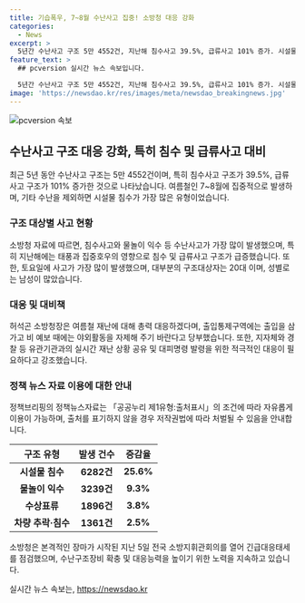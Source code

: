 ```yaml
---
title: 기습폭우, 7~8월 수난사고 집중! 소방청 대응 강화
categories:
  - News
excerpt: >
  5년간 수난사고 구조 5만 4552건, 지난해 침수사고 39.5%, 급류사고 101% 증가. 시설물 침수 6282건(25.6%) 가장 많아. 소방청 여름철 기습폭우 대비 전국 소방지휘관회의 개최, 비 예상에 대비한 대응태세 강화. 장마 시작으로 긴급대응태세 점검. 수난구조장비 확충, 협력체계 강화 등 대응책 마련. 2019~2023년 여름철 7~8월에 사고 집중 발생. 20대가 가장 많고, 남성 비율이 높음. 허석곤 소방청장은 재난 대응 중요성 강조, 국민 안전에 최선 다할 것 당부. (자료출처=정책브리핑 www.korea.kr)
feature_text: >
  ## pcversion 실시간 뉴스 속보입니다.

  5년간 수난사고 구조 5만 4552건, 지난해 침수사고 39.5%, 급류사고 101% 증가. 시설물 침수 6282건(25.6%) 가장 많아. 소방청 여름철 기습폭우 대비 전국 소방지휘관회의 개최, 비 예상에 대비한 대응태세 강화. 장마 시작으로 긴급대응태세 점검. 수난구조장비 확충, 협력체계 강화 등 대응책 마련. 2019~2023년 여름철 7~8월에 사고 집중 발생. 20대가 가장 많고, 남성 비율이 높음. 허석곤 소방청장은 재난 대응 중요성 강조, 국민 안전에 최선 다할 것 당부. (자료출처=정책브리핑 www.korea.kr)
image: 'https://newsdao.kr/res/images/meta/newsdao_breakingnews.jpg'
---
```


<p><img src="https://newsdao.kr/res/images/meta/newsdao_breakingnews.jpg" alt="pcversion 속보" /></p>

<h2 data-ke-size="size26">수난사고 구조 대응 강화, 특히 침수 및 급류사고 대비</h2>

<p data-ke-size="size16">최근 5년 동안 수난사고 구조는 5만 4552건이며, 특히 침수사고 구조가 39.5%, 급류사고 구조가 101% 증가한 것으로 나타났습니다. 여름철인 7~8월에 집중적으로 발생하며, 기타 수난을 제외하면 시설물 침수가 가장 많은 유형이었습니다.</p>

<h3 data-ke-size="size24">구조 대상별 사고 현황</h3>

<p data-ke-size="size16">소방청 자료에 따르면, 침수사고와 물놀이 익수 등 수난사고가 가장 많이 발생했으며, 특히 지난해에는 태풍과 집중호우의 영향으로 침수 및 급류사고 구조가 급증했습니다. 또한, 토요일에 사고가 가장 많이 발생했으며, 대부분의 구조대상자는 20대 이며, 성별로는 남성이 많았습니다.</p>

<h3 data-ke-size="size24">대응 및 대비책</h3>

<p data-ke-size="size16">허석곤 소방청장은 여름철 재난에 대해 총력 대응하겠다며, 출입통제구역에는 출입을 삼가고 비 예보 때에는 야외활동을 자제해 주기 바란다고 당부했습니다. 또한, 지자체와 경찰 등 유관기관과의 실시간 재난 상황 공유 및 대피명령 발령을 위한 적극적인 대응이 필요하다고 강조했습니다.</p>

<h3 data-ke-size="size24">정책 뉴스 자료 이용에 대한 안내</h3>

<p data-ke-size="size16">정책브리핑의 정책뉴스자료는 「공공누리 제1유형:출처표시」의 조건에 따라 자유롭게 이용이 가능하며, 출처를 표기하지 않을 경우 저작권법에 따라 처벌될 수 있음을 안내합니다.</p>

<table>
  <thead>
    <tr>
      <th scope="col">구조 유형</th>
      <th scope="col">발생 건수</th>
      <th scope="col">증감율</th>
    </tr>
  </thead>
  <tbody>
    <tr>
      <td style="text-align: center;"><b>시설물 침수</b></td>
      <td style="text-align: center;"><b>6282건</b></td>
      <td style="text-align: center;"><b>25.6%</b></td>
    </tr>
    <tr>
      <td style="text-align: center;"><b>물놀이 익수</b></td>
      <td style="text-align: center;"><b>3239건</b></td>
      <td style="text-align: center;"><b>9.3%</b></td>
    </tr>
    <tr>
      <td style="text-align: center;"><b>수상표류</b></td>
      <td style="text-align: center;"><b>1896건</b></td>
      <td style="text-align: center;"><b>3.8%</b></td>
    </tr>
    <tr>
      <td style="text-align: center;"><b>차량 추락·침수</b></td>
      <td style="text-align: center;"><b>1361건</b></td>
      <td style="text-align: center;"><b>2.5%</b></td>
    </tr>
  </tbody>
</table>

<p data-ke-size="size16">소방청은 본격적인 장마가 시작된 지난 5일 전국 소방지휘관회의를 열어 긴급대응태세를 점검했으며, 수난구조장비 확충 및 대응능력을 높이기 위한 노력을 지속하고 있습니다.</p>
실시간 뉴스 속보는, <a href="https://newsdao.kr" rel="dofollow">https://newsdao.kr</a>


